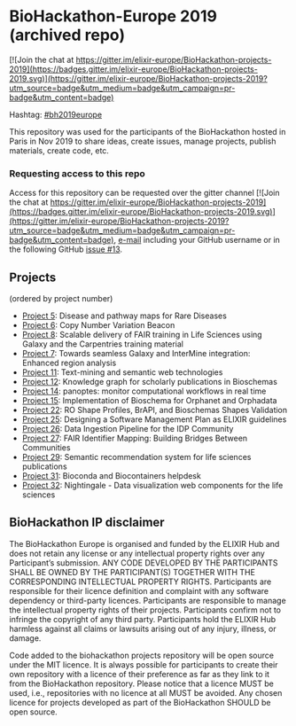 # BioHackathon-Europe 2019 (archived repo)

[![Join the chat at https://gitter.im/elixir-europe/BioHackathon-projects-2019](https://badges.gitter.im/elixir-europe/BioHackathon-projects-2019.svg)](https://gitter.im/elixir-europe/BioHackathon-projects-2019?utm_source=badge&utm_medium=badge&utm_campaign=pr-badge&utm_content=badge)

Hashtag: [#bh2019europe](https://twitter.com/hashtag/bh2019europe?f=live)

This repository was used for the participants of the BioHackathon hosted in Paris in Nov 2019 to share ideas, create issues, manage projects, publish materials, create code, etc.


### Requesting access to this repo

Access for this repository can be requested over the gitter channel [![Join the chat at https://gitter.im/elixir-europe/BioHackathon-projects-2019](https://badges.gitter.im/elixir-europe/BioHackathon-projects-2019.svg)](https://gitter.im/elixir-europe/BioHackathon-projects-2019?utm_source=badge&utm_medium=badge&utm_campaign=pr-badge&utm_content=badge), [e-mail](mailto:biohackathon-europe@elixir-europe.org) including your GitHub username or in the following GitHub [issue #13](https://github.com/elixir-europe/BioHackathon-projects-2019/issues/13).

## Projects

(ordered by project number)

* [Project 5](projects/5): Disease and pathway maps for Rare Diseases
* [Project 6](projects/6): Copy Number Variation Beacon
* [Project 8](projects/8): Scalable delivery of FAIR training in Life Sciences using Galaxy and the Carpentries training material
* [Project 7](projects/7): Towards seamless Galaxy and InterMine integration: Enhanced region analysis
* [Project 11](projects/11): Text-mining and semantic web technologies
* [Project 12](projects/12): Knowledge graph for scholarly publications in Bioschemas 
* [Project 14](projects/14): panoptes: monitor computational workflows in real time 
* [Project 15](projects/15): Implementation of Bioschema for Orphanet and Orphadata
* [Project 22](projects/22): RO Shape Profiles, BrAPI, and Bioschemas Shapes Validation
* [Project 25](projects/25): Designing a Software Management Plan as ELIXIR guidelines
* [Project 26](projects/26): Data Ingestion Pipeline for the IDP Community
* [Project 27](projects/27): FAIR Identifier Mapping: Building Bridges Between Communities
* [Project 29](projects/29): Semantic recommendation system for life sciences publications
* [Project 31](projects/31): Bioconda and Biocontainers helpdesk
* [Project 32](projects/32): Nightingale - Data visualization web components for the life sciences

## BioHackathon IP disclaimer

The BioHackathon Europe is organised and funded  by the ELIXIR Hub and does not retain any license or any intellectual property rights over any Participant’s submission.
ANY CODE DEVELOPED BY THE PARTICIPANTS SHALL BE OWNED BY THE PARTICIPANT(S) TOGETHER WITH THE CORRESPONDING INTELLECTUAL PROPERTY RIGHTS. Participants are responsible for their licence definition and complaint with any software dependency or third-party licences. Participants are responsible to manage the intellectual property rights of their projects. Participants confirm not to infringe the copyright of any third party. Participants hold the ELIXIR Hub harmless against all claims or lawsuits arising out of any injury, illness, or damage.
 
Code added to the biohackathon projects repository will be open source under the MIT licence. It is always possible for participants to create their own repository with a licence of their preference as far as they link to it from the BioHackathon repository. Please notice that a licence MUST be used, i.e., repositories with no licence at all MUST be avoided. Any chosen licence for projects developed as part of the BioHackathon SHOULD be open source.

